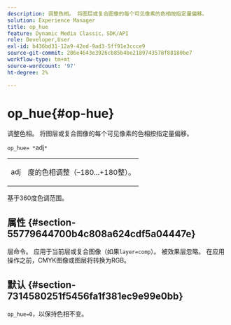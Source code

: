 ```yaml
---
description: 调整色相。 将图层或复合图像的每个可见像素的色相按指定量偏移。
solution: Experience Manager
title: op_hue
feature: Dynamic Media Classic，SDK/API
role: Developer,User
exl-id: b436bd31-12a9-42ed-9ad3-5ff91e3ccce9
source-git-commit: 206e4643e3926cb85b4be2189743578f88180be7
workflow-type: tm+mt
source-wordcount: '97'
ht-degree: 2%

---
```


# op_hue{#op-hue}

调整色相。 将图层或复合图像的每个可见像素的色相按指定量偏移。

`op_hue= *`adj`*`

<table id="simpletable_7DC7ABA384664BDDAA65B8DEEF7859A8"> 
 <tr class="strow"> 
  <td class="stentry"> <p><span class="varname"> adj</span> </p> </td> 
  <td class="stentry"> <p>度的色相调整（–180...+180整）。 </p></td> 
 </tr> 
</table>

基于360度色调范围。

## 属性 {#section-55779644700b4c808a624cdf5a04447e}

层命令。 应用于当前层或复合图像（如果`layer=comp`）。 被效果层忽略。 在应用操作之前，CMYK图像或图层将转换为RGB。

## 默认 {#section-7314580251f5456fa1f381ec9e99e0bb}

`op_hue=0`，以保持色相不变。
